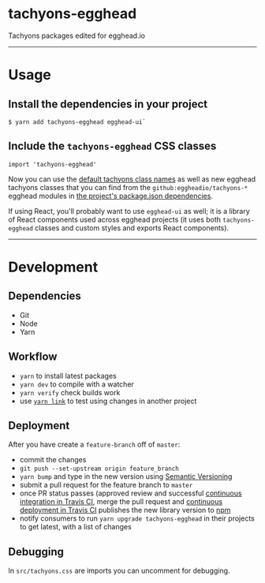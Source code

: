 # tachyons-egghead

Tachyons packages edited for egghead.io

---

# Usage

## Install the dependencies in your project

```
$ yarn add tachyons-egghead egghead-ui`
```

## Include the `tachyons-egghead` CSS classes

```
import 'tachyons-egghead'
```

Now you can use the [default tachyons class names](http://tachyons.io/docs/table-of-styles) as well as new egghead tachyons classes that you can find from the `github:eggheadio/tachyons-*` egghead modules in [the project's package.json dependencies](https://github.com/eggheadio/tachyons-egghead/blob/master/package.json).

If using React, you'll probably want to use `egghead-ui` as well; it is a library of React components used across egghead projects (it uses both `tachyons-egghead` classes and custom styles and exports React components).

---

# Development

## Dependencies

- Git
- Node
- Yarn

## Workflow

- `yarn` to install latest packages
- `yarn dev` to compile with a watcher
- `yarn verify` check builds work
- use [`yarn link`](https://yarnpkg.com/lang/en/docs/cli/link/) to test using changes in another project
    
## Deployment

After you have create a `feature-branch` off of `master`:
- commit the changes
- `git push --set-upstream origin feature_branch`
- `yarn bump` and type in the new version using [Semantic Versioning](http://semver.org/)
- submit a pull request for the feature branch to `master`
- once PR status passes (approved review and successful [continuous integration in Travis CI](https://travis-ci.org/eggheadio/tachyons-egghead), merge the pull request and [continuous deployment in Travis CI](https://travis-ci.org/eggheadio/tachyons-egghead) publishes the new library version to [npm](https://www.npmjs.com/package/tachyons-egghead)
- notify consumers to run `yarn upgrade tachyons-egghead` in their projects to get latest, with a list of changes


## Debugging

In `src/tachyons.css` are imports you can uncomment for debugging.
